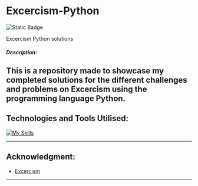 # Excercism-Python

![Static Badge](https://img.shields.io/badge/made_python)

 Excercism Python solutions

##### **Description**:
This is a repository made to showcase my completed solutions for the different challenges and problems on Excercism using the programming language Python.
----
## Technologies and Tools Utilised:


[![My Skills](https://skillicons.dev/icons?i=python,vscode)](https://skillicons.dev)

-----
## Acknowledgment:

- [Excercism](https://exercism.org)

---
